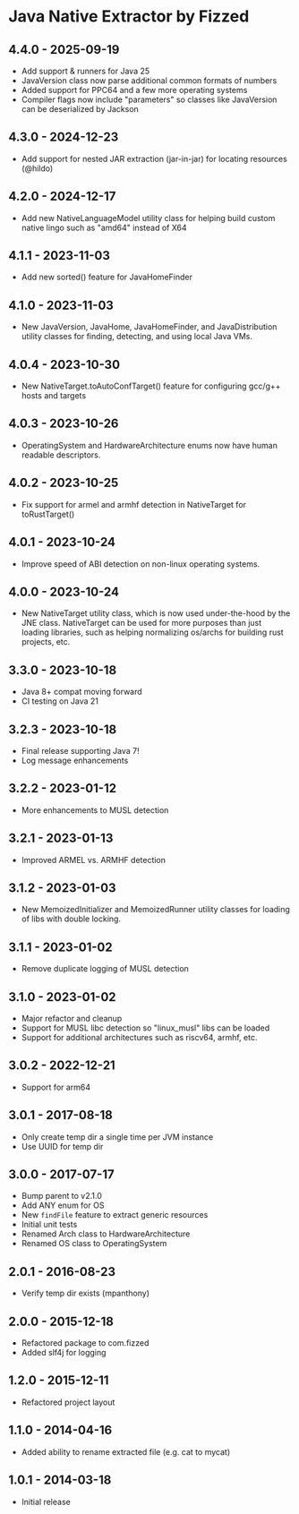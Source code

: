 # Java Native Extractor by Fizzed

## 4.4.0 - 2025-09-19

 - Add support & runners for Java 25
 - JavaVersion class now parse additional common formats of numbers
 - Added support for PPC64 and a few more operating systems
 - Compiler flags now include "parameters" so classes like JavaVersion can be deserialized by Jackson

## 4.3.0 - 2024-12-23

 - Add support for nested JAR extraction (jar-in-jar) for locating resources (@hildo)

## 4.2.0 - 2024-12-17

 - Add new NativeLanguageModel utility class for helping build custom native lingo such as "amd64" instead of X64

## 4.1.1 - 2023-11-03

 - Add new sorted() feature for JavaHomeFinder

## 4.1.0 - 2023-11-03
 
 - New JavaVersion, JavaHome, JavaHomeFinder, and JavaDistribution utility classes for finding, detecting, and
using local Java VMs.

## 4.0.4 - 2023-10-30

 - New NativeTarget.toAutoConfTarget() feature for configuring gcc/g++ hosts and targets

## 4.0.3 - 2023-10-26

 - OperatingSystem and HardwareArchitecture enums now have human readable descriptors.

## 4.0.2 - 2023-10-25

 - Fix support for armel and armhf detection in NativeTarget for toRustTarget()

## 4.0.1 - 2023-10-24

 - Improve speed of ABI detection on non-linux operating systems.

## 4.0.0 - 2023-10-24

 - New NativeTarget utility class, which is now used under-the-hood by the JNE class.  NativeTarget can be used for 
more purposes than just loading libraries, such as helping normalizing os/archs for building rust projects, etc.

## 3.3.0 - 2023-10-18

 - Java 8+ compat moving forward
 - CI testing on Java 21

## 3.2.3 - 2023-10-18

 - Final release supporting Java 7!
 - Log message enhancements

## 3.2.2 - 2023-01-12

 - More enhancements to MUSL detection

## 3.2.1 - 2023-01-13

 - Improved ARMEL vs. ARMHF detection

## 3.1.2 - 2023-01-03

 - New MemoizedInitializer and MemoizedRunner utility classes for loading of libs with
   double locking.

## 3.1.1 - 2023-01-02

 - Remove duplicate logging of MUSL detection

## 3.1.0 - 2023-01-02

 - Major refactor and cleanup
 - Support for MUSL libc detection so "linux_musl" libs can be loaded
 - Support for additional architectures such as riscv64, armhf, etc.

## 3.0.2 - 2022-12-21

 - Support for arm64

## 3.0.1 - 2017-08-18

 - Only create temp dir a single time per JVM instance
 - Use UUID for temp dir

## 3.0.0 - 2017-07-17
 - Bump parent to v2.1.0
 - Add ANY enum for OS
 - New `findFile` feature to extract generic resources
 - Initial unit tests
 - Renamed Arch class to HardwareArchitecture
 - Renamed OS class to OperatingSystem

## 2.0.1 - 2016-08-23
 - Verify temp dir exists (mpanthony)

## 2.0.0 - 2015-12-18
 - Refactored package to com.fizzed
 - Added slf4j for logging

## 1.2.0 - 2015-12-11
 - Refactored project layout

## 1.1.0 - 2014-04-16
 - Added ability to rename extracted file (e.g. cat to mycat)

## 1.0.1 - 2014-03-18
 - Initial release
